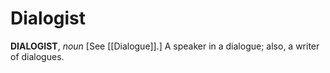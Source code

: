 # Dialogist

**DIALOGIST**, _noun_ \[See [[Dialogue]].\] A speaker in a dialogue; also, a writer of dialogues.
